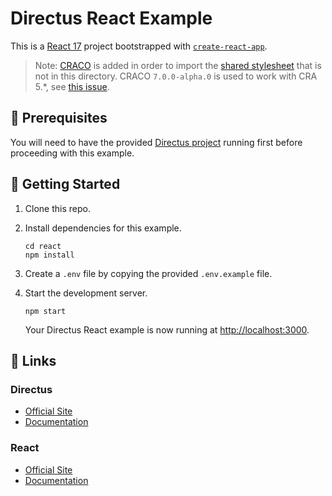 # Directus React Example

This is a [React 17](https://reactjs.org) project bootstrapped with [`create-react-app`](https://github.com/facebook/create-react-app).

> Note: [CRACO](https://github.com/gsoft-inc/craco) is added in order to import the [shared stylesheet](../shared/stylesheet/main.css) that is not in this directory. CRACO `7.0.0-alpha.0` is used to work with CRA 5.*, see [this issue](https://github.com/gsoft-inc/craco/issues/378).

## 📌 Prerequisites

You will need to have the provided [Directus project](../directus) running first before proceeding with this example.

## 🚀 Getting Started

1. Clone this repo.

2. Install dependencies for this example.

   ```shell
   cd react
   npm install
   ```

3. Create a `.env` file by copying the provided `.env.example` file.

4. Start the development server.

   ```shell
   npm start
   ```

   Your Directus React example is now running at <http://localhost:3000>.

## 🔗 Links

### Directus

- [Official Site](https://directus.io)
- [Documentation](https://docs.directus.io)

### React

- [Official Site](https://reactjs.org)
- [Documentation](https://reactjs.org/docs/getting-started.html)

